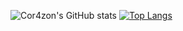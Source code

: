 
![Cor4zon's GitHub stats](https://github-readme-stats.vercel.app/api?username=Cor4zon&show_icons=true&theme=dark)
[![Top Langs](https://github-readme-stats.vercel.app/api/top-langs/?username=Cor4zon&layout=compact&theme=dark)](https://github.com/anuraghazra/github-readme-stats)

 

